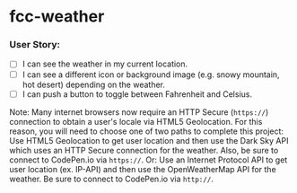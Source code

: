 # fcc-weather

### User Story:
- [ ] I can see the weather in my current location.
- [ ] I can see a different icon or background image (e.g. snowy mountain, hot desert) depending on the weather.
- [ ] I can push a button to toggle between Fahrenheit and Celsius.

Note: Many internet browsers now require an HTTP Secure (`https://`) connection to obtain a user's locale via HTML5 Geolocation. For this reason, you will need to choose one of two paths to complete this project:
Use HTML5 Geolocation to get user location and then use the Dark Sky API which uses an HTTP Secure connection for the weather. Also, be sure to connect to CodePen.io via `https://`.
Or: Use an Internet Protocol API to get user location (ex. IP-API) and then use the OpenWeatherMap API for the weather. Be sure to connect to CodePen.io via `http://`.
